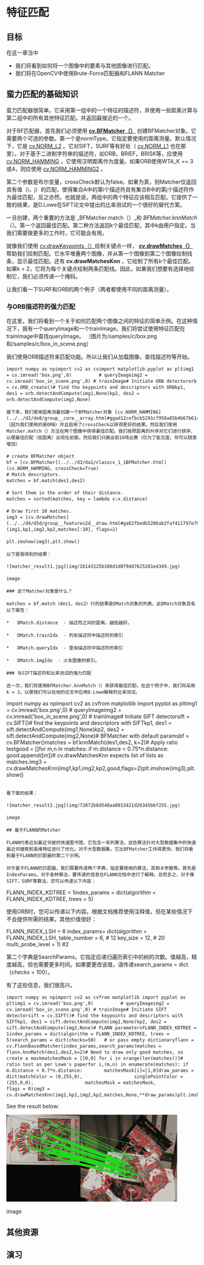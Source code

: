 # 特征匹配

## 目标

在这一章当中

*   我们将看到如何将一个图像中的要素与其他图像进行匹配。
*   我们将在OpenCV中使用Brute-Force匹配器和FLANN Matcher

## 蛮力匹配的基础知识

蛮力匹配器很简单。它采用第一组中的一个特征的描述符，并使用一些距离计算与第二组中的所有其他特征匹配。并返回最接近的一个。

对于BF匹配器，首先我们必须使用 **[cv.BFMatcher（）](../../d3/da1/classcv_1_1BFMatcher.html "Brute-force descriptor matcher. ")** 创建BFMatcher对象。它需要两个可选的参数。第一个是normType。它指定要使用的距离测量。默认情况下，它是 [cv.NORM_L2](../../d2/de8/group__core__array.html#ggad12cefbcb5291cf958a85b4b67b6149fa7bacbe84d400336a8f26297d8e80e3a2) 。它对SIFT，SURF等有好处（ [cv.NORM_L1](../../d2/de8/group__core__array.html#ggad12cefbcb5291cf958a85b4b67b6149fab55c78ff204a979026c026ea19de65c9) 也在那里）。对于基于二进制字符串的描述符，如ORB，BRIEF，BRISK等，应使用 [cv.NORM_HAMMING](../../d2/de8/group__core__array.html#ggad12cefbcb5291cf958a85b4b67b6149fa4b063afd04aebb8dd07085a1207da727) ，它使用汉明距离作为度量。如果ORB使用WTA_K == 3或4，则应使用 [cv.NORM_HAMMING2](../../d2/de8/group__core__array.html#ggad12cefbcb5291cf958a85b4b67b6149fa7fab9cda83e79380cd273c49de8e3231) 。

第二个参数是布尔变量，crossCheck默认为false。如果为真，则Matcher仅返回具有值（i，j）的匹配，使得集合A中的第i个描述符具有集合B中的第j个描述符作为最佳匹配，反之亦然。也就是说，两组中的两个特征应该相互匹配。它提供了一致的结果，是D.Lowe在SIFT论文中提出的比率测试的一个很好的替代方案。

一旦创建，两个重要的方法是 _BFMatcher.match（）_和 _BFMatcher.knnMatch（）_。第一个返回最佳匹配。第二种方法返回k个最佳匹配，其中k由用户指定。当我们需要做更多的工作时，它可能会有用。

就像我们使用 [cv.drawKeypoints（）](../../d4/d5d/group__features2d__draw.html#ga5d2bafe8c1c45289bc3403a40fb88920 "Draws keypoints. ")绘制关键点一样， **[cv.drawMatches（）](../../d4/d5d/group__features2d__draw.html#gad8f463ccaf0dc6f61083abd8717c261a "Draws the found matches of keypoints from two images. ")** 帮助我们绘制匹配。它水平堆叠两个图像，并从第一个图像到第二个图像绘制线条，显示最佳匹配。还有 **cv.drawMatchesKnn** ，它绘制了所有k个最佳匹配。如果k = 2，它将为每个关键点绘制两条匹配线。因此，如果我们想要有选择地绘制它，我们必须传递一个掩码。

让我们看一下SURF和ORB的两个例子（两者都使用不同的距离测量）。

### 与ORB描述符的强力匹配

在这里，我们将看到一个关于如何匹配两个图像之间的特征的简单示例。在这种情况下，我有一个queryImage和一个trainImage。我们将尝试使用特征匹配在trainImage中查找queryImage。 （图片为/samples/c/box.png和/samples/c/box_in_scene.png）

我们使用ORB描述符来匹配功能。所以让我们从加载图像，查找描述符等开始。

```
import numpy as npimport cv2 as cvimport matplotlib.pyplot as pltimg1 = cv.imread('box.png',0)          # queryImageimg2 = cv.imread('box_in_scene.png',0) # trainImage# Initiate ORB detectororb = cv.ORB_create()# find the keypoints and descriptors with ORBkp1, des1 = orb.detectAndCompute(img1,None)kp2, des2 = orb.detectAndCompute(img2,None)

接下来，我们使用距离测量创建一个BFMatcher对象 [cv.NORM_HAMMING](../../d2/de8/group__core__array.html#ggad12cefbcb5291cf958a85b4b67b6149fa4b063afd04aebb8dd07085a1207da727) （因为我们使用的是ORB）并且启用了crossCheck以获得更好的结果。然后我们使用Matcher.match（）方法在两个图像中获得最佳匹配。我们按照距离的升序对它们进行排序，以便最佳匹配（低距离）出现在前面。然后我们只画出前10场比赛（仅为了能见度。你可以随意增加）

# create BFMatcher object
bf = [cv.BFMatcher](../../d3/da1/classcv_1_1BFMatcher.html)(cv.NORM_HAMMING, crossCheck=True)
# Match descriptors.
matches = bf.match(des1,des2)

# Sort them in the order of their distance.
matches = sorted(matches, key = lambda x:x.distance)

# Draw first 10 matches.
img3 = [cv.drawMatches](../../d4/d5d/group__features2d__draw.html#ga62fbedb5206ab2faf411797e7055c90f)(img1,kp1,img2,kp2,matches[:10], flags=2)

plt.imshow(img3),plt.show()

以下是我得到的结果：

![matcher_result1.jpg](img/1b143125b100d1d079dd7625281e4349.jpg)

image

### 这个Matcher对象是什么？

matches = bf.match（des1，des2）行的结果是DMatch对象的列表。此DMatch对象具有以下属性：

*   DMatch.distance  - 描述符之间的距离。越低越好。

*   DMatch.trainIdx  - 列车描述符中描述符的索引

*   DMatch.queryIdx  - 查询描述符中描述符的索引

*   DMatch.imgIdx  - 火车图像的索引。

### 与SIFT描述符和比率测试的强力匹配

这一次，我们将使用BFMatcher.knnMatch（）来获得最佳匹配。在这个例子中，我们将采用k = 2，以便我们可以在他的论文中应用D.Lowe解释的比率测试。

```
import numpy as npimport cv2 as cvfrom matplotlib import pyplot as pltimg1 = cv.imread('box.png',0)          # queryImageimg2 = cv.imread('box_in_scene.png',0) # trainImage# Initiate SIFT detectorsift = cv.SIFT()# find the keypoints and descriptors with SIFTkp1, des1 = sift.detectAndCompute(img1,None)kp2, des2 = sift.detectAndCompute(img2,None)# BFMatcher with default paramsbf = cv.BFMatcher()matches = bf.knnMatch(des1,des2, k=2)# Apply ratio testgood = []for m,n in matches: if m.distance < 0.75*n.distance:        good.append([m])# cv.drawMatchesKnn expects list of lists as matches.img3 = cv.drawMatchesKnn(img1,kp1,img2,kp2,good,flags=2)plt.imshow(img3),plt.show()
```

看下面的结果：

![matcher_result2.jpg](img/72872b8d548aa8013421d26345bbf255.jpg)

image

## 基于FLANN的Matcher

FLANN代表近似最近邻居的快速图书馆。它包含一系列算法，这些算法针对大型数据集中的快速最近邻搜索和高维特征进行了优化。对于大型数据集，它比BFMatcher工作得更快。我们将看到基于FLANN的匹配器的第二个示例。

对于基于FLANN的匹配器，我们需要传递两个字典，指定要使用的算法，其相关参数等。首先是IndexParams。对于各种算法，要传递的信息在FLANN文档中进行了解释。总而言之，对于像SIFT，SURF等算法，您可以传递以下内容：

```
FLANN_INDEX_KDTREE = 1index_params = dict(algorithm = FLANN_INDEX_KDTREE, trees = 5)

使用ORB时，您可以传递以下内容。根据文档推荐使用注释值，但在某些情况下不会提供所需的结果。其他价值很好：

FLANN_INDEX_LSH = 6
index_params= dict(algorithm = FLANN_INDEX_LSH,
                   table_number = 6, # 12
                   key_size = 12,     # 20
                   multi_probe_level = 1) #2

第二个字典是SearchParams。它指定应递归遍历索引中的树的次数。值越高，精度越高，但也需要更多时间。如果要更改该值，请传递search_params = dict（checks = 100）。

有了这些信息，我们很高兴。

```
import numpy as npimport cv2 as cvfrom matplotlib import pyplot as pltimg1 = cv.imread('box.png',0)          # queryImageimg2 = cv.imread('box_in_scene.png',0) # trainImage# Initiate SIFT detectorsift = cv.SIFT()# find the keypoints and descriptors with SIFTkp1, des1 = sift.detectAndCompute(img1,None)kp2, des2 = sift.detectAndCompute(img2,None)# FLANN parametersFLANN_INDEX_KDTREE = 1index_params = dict(algorithm = FLANN_INDEX_KDTREE, trees = 5)search_params = dict(checks=50)   # or pass empty dictionaryflann = cv.FlannBasedMatcher(index_params,search_params)matches = flann.knnMatch(des1,des2,k=2)# Need to draw only good matches, so create a maskmatchesMask = [[0,0] for i in xrange(len(matches))]# ratio test as per Lowe's paperfor i,(m,n) in enumerate(matches): if m.distance < 0.7*n.distance:        matchesMask[i]=[1,0]draw_params = dict(matchColor = (0,255,0),                   singlePointColor = (255,0,0),                   matchesMask = matchesMask,                   flags = 0)img3 = cv.drawMatchesKnn(img1,kp1,img2,kp2,matches,None,**draw_params)plt.imshow(img3,),plt.show()
```

 See the result below:

![matcher_flann.jpg](img/2c08c71e4d0cd81f4a26ff09bfb7718c.jpg)

image

## 其他资源

## 演习

```

```
